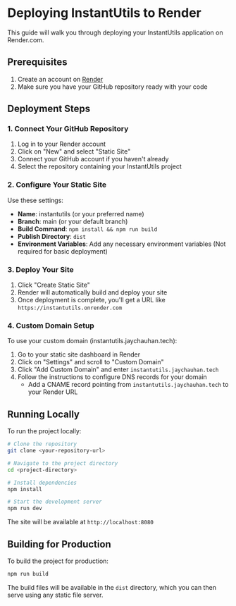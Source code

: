 
# Deploying InstantUtils to Render

This guide will walk you through deploying your InstantUtils application on Render.com.

## Prerequisites

1. Create an account on [Render](https://render.com)
2. Make sure you have your GitHub repository ready with your code

## Deployment Steps

### 1. Connect Your GitHub Repository

1. Log in to your Render account
2. Click on "New" and select "Static Site"
3. Connect your GitHub account if you haven't already
4. Select the repository containing your InstantUtils project

### 2. Configure Your Static Site

Use these settings:
- **Name**: instantutils (or your preferred name)
- **Branch**: main (or your default branch)
- **Build Command**: `npm install && npm run build`
- **Publish Directory**: `dist`
- **Environment Variables**: Add any necessary environment variables (Not required for basic deployment)

### 3. Deploy Your Site

1. Click "Create Static Site"
2. Render will automatically build and deploy your site
3. Once deployment is complete, you'll get a URL like `https://instantutils.onrender.com`

### 4. Custom Domain Setup

To use your custom domain (instantutils.jaychauhan.tech):

1. Go to your static site dashboard in Render
2. Click on "Settings" and scroll to "Custom Domain"
3. Click "Add Custom Domain" and enter `instantutils.jaychauhan.tech`
4. Follow the instructions to configure DNS records for your domain
   - Add a CNAME record pointing from `instantutils.jaychauhan.tech` to your Render URL

## Running Locally

To run the project locally:

```bash
# Clone the repository
git clone <your-repository-url>

# Navigate to the project directory
cd <project-directory>

# Install dependencies
npm install

# Start the development server
npm run dev
```

The site will be available at `http://localhost:8080`

## Building for Production

To build the project for production:

```bash
npm run build
```

The build files will be available in the `dist` directory, which you can then serve using any static file server.

